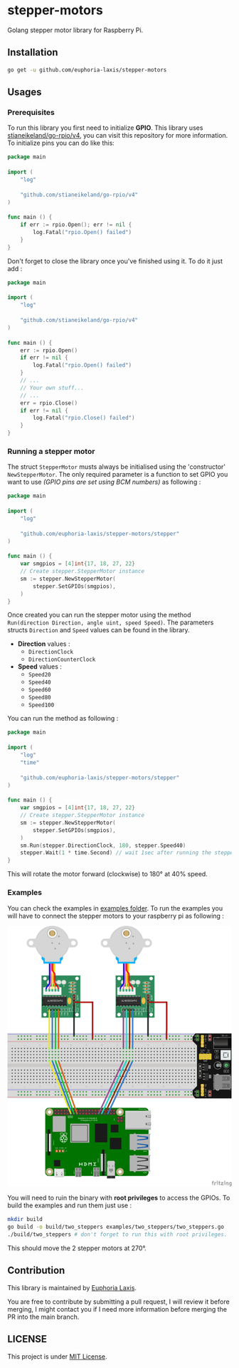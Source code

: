 # stepper-motors

Golang  stepper motor library for Raspberry Pi.

## Installation

````bash
go get -u github.com/euphoria-laxis/stepper-motors
````

## Usages

### Prerequisites

To run this library you first need to initialize **GPIO**. This library uses 
[stianeikeland/go-rpio/v4](https//github.com/stianeikeland/go-rpio), you can visit 
this repository for more information. To initialize pins you can do like this:

````go
package main

import (
    "log"
	
    "github.com/stianeikeland/go-rpio/v4"
)

func main () {
    if err := rpio.Open(); err != nil {
        log.Fatal("rpio.Open() failed")
    }
}
````

Don't forget to close the library once you've finished using it. To do it just add :

````go
package main

import (
    "log"
	
    "github.com/stianeikeland/go-rpio/v4"
)

func main () {
    err := rpio.Open()
    if err != nil {
        log.Fatal("rpio.Open() failed")
    }
    // ...
    // Your own stuff...
    // ...
    err = rpio.Close()
    if err != nil {
        log.Fatal("rpio.Close() failed")
    }
}
````

### Running a stepper motor

The struct `StepperMotor` musts always be initialised using the 'constructor' 
`NewStepperMotor`. The only required parameter is a function to set GPIO you
want to use *(GPIO pins are set using BCM numbers)* as following :

````go
package main

import (
	"log"

	"github.com/euphoria-laxis/stepper-motors/stepper"
)

func main () {
	var smgpios = [4]int{17, 18, 27, 22}
	// Create stepper.StepperMotor instance
	sm := stepper.NewStepperMotor(
		stepper.SetGPIOs(smgpios),
	)
}
````

Once created you can run the stepper motor using the method 
`Run(direction Direction, angle uint, speed Speed)`. The parameters structs `Direction`
and `Speed` values can be found in the library.

* **Direction** values :
  * `DirectionClock`
  * `DirectionCounterClock`
* **Speed** values :
  * `Speed20`
  * `Speed40`
  * `Speed60`
  * `Speed80`
  * `Speed100`

You can run the method as following :

````go
package main

import (
	"log"
	"time"

	"github.com/euphoria-laxis/stepper-motors/stepper"
)

func main () {
	var smgpios = [4]int{17, 18, 27, 22}
	// Create stepper.StepperMotor instance
	sm := stepper.NewStepperMotor(
		stepper.SetGPIOs(smgpios),
	)
	sm.Run(stepper.DirectionClock, 180, stepper.Speed40)
	stepper.Wait(1 * time.Second) // wait 1sec after running the stepper motor
}
````

This will rotate the motor forward (clockwise) to 180° at 40% speed.

### Examples

You can check the examples in [examples folder](./examples). To run the examples you will
have to connect the stepper motors to your raspberry pi as following :

![Raspberry pi stepper motors sketch](./medias/sketch.png "Raspberry pi stepper motors sketch")

You will need to ruin the binary with **root privileges** to access the GPIOs. To build the
examples and run them just use :

````bash
mkdir build
go build -o build/two_steppers examples/two_steppers/two_steppers.go
./build/two_steppers # don't forget to run this with root privileges.
````

This should move the 2 stepper motors at 270°.

## Contribution

This library is maintained by [Euphoria Laxis](https://github.com/euphoria-laxis).

You are free to contribute by submitting a pull request, I will review it before merging,
I might contact you if I need more information before merging the PR into the main branch.

## LICENSE

This project is under [MIT License](./LICENSE).
